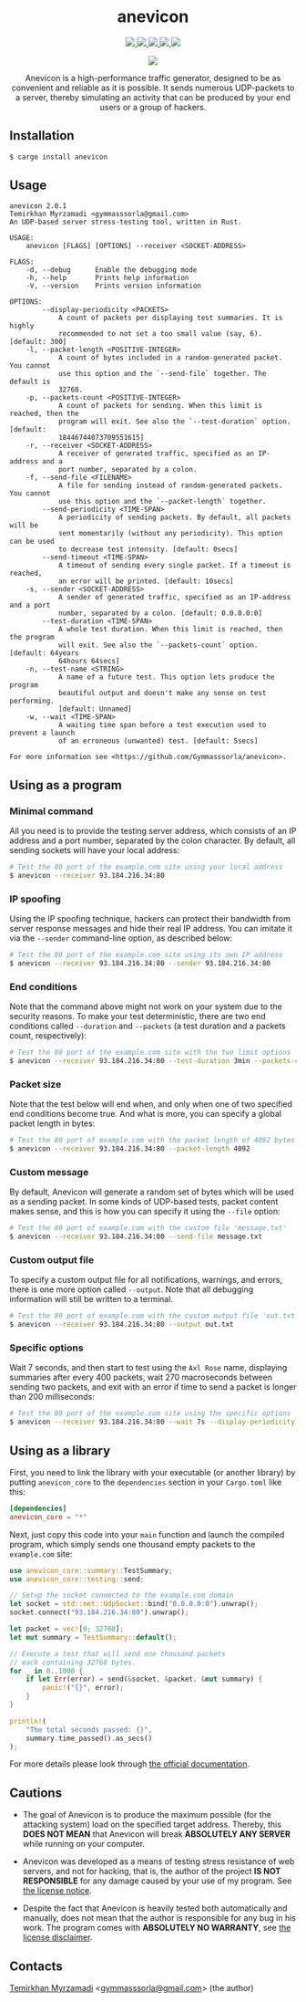 <div align="center">
  <h1>anevicon</h1>
  
  <a href="https://gitter.im/Gymmasssorla/anevicon">
    <img src="https://img.shields.io/badge/chat-on%20gitter-pink.svg">
  </a>
  <a href="https://travis-ci.com/Gymmasssorla/anevicon">
    <img src="https://travis-ci.com/Gymmasssorla/anevicon.svg?branch=master">
  </a>
  <a href="https://github.com/Gymmasssorla/anevicon/blob/master/LICENSE">
    <img src="https://img.shields.io/badge/license-GPLv3-blue.svg">
  </a>
  <a href="https://crates.io/crates/anevicon">
    <img src="https://img.shields.io/badge/crates.io-v2.0.1-orange.svg">
  </a>
  <a href="https://semver.org">
    <img src="https://img.shields.io/badge/semver-follows-green.svg">
  </a>
  
  <img src="DEMO.png"><br>
  
  Anevicon is a high-performance traffic generator, designed to be as convenient and reliable as it is possible. It sends
numerous UDP-packets to a server, thereby simulating an activity that can be produced by your end users or a
group of hackers.
</div>

## Installation
```bash
$ cargo install anevicon
```

## Usage
```
anevicon 2.0.1
Temirkhan Myrzamadi <gymmasssorla@gmail.com>
An UDP-based server stress-testing tool, written in Rust.

USAGE:
    anevicon [FLAGS] [OPTIONS] --receiver <SOCKET-ADDRESS>

FLAGS:
    -d, --debug      Enable the debugging mode
    -h, --help       Prints help information
    -V, --version    Prints version information

OPTIONS:
        --display-periodicity <PACKETS>
            A count of packets per displaying test summaries. It is highly
            recommended to not set a too small value (say, 6). [default: 300]
    -l, --packet-length <POSITIVE-INTEGER>
            A count of bytes included in a random-generated packet. You cannot
            use this option and the `--send-file` together. The default is
            32768.
    -p, --packets-count <POSITIVE-INTEGER>
            A count of packets for sending. When this limit is reached, then the
            program will exit. See also the `--test-duration` option. [default:
            18446744073709551615]
    -r, --receiver <SOCKET-ADDRESS>
            A receiver of generated traffic, specified as an IP-address and a
            port number, separated by a colon.
    -f, --send-file <FILENAME>
            A file for sending instead of random-generated packets. You cannot
            use this option and the `--packet-length` together.
        --send-periodicity <TIME-SPAN>
            A periodicity of sending packets. By default, all packets will be
            sent momentarily (without any periodicity). This option can be used
            to decrease test intensity. [default: 0secs]
        --send-timeout <TIME-SPAN>
            A timeout of sending every single packet. If a timeout is reached,
            an error will be printed. [default: 10secs]
    -s, --sender <SOCKET-ADDRESS>
            A sender of generated traffic, specified as an IP-address and a port
            number, separated by a colon. [default: 0.0.0.0:0]
        --test-duration <TIME-SPAN>
            A whole test duration. When this limit is reached, then the program
            will exit. See also the `--packets-count` option. [default: 64years
            64hours 64secs]
    -n, --test-name <STRING>
            A name of a future test. This option lets produce the program
            beautiful output and doesn't make any sense on test performing.
            [default: Unnamed]
    -w, --wait <TIME-SPAN>
            A waiting time span before a test execution used to prevent a launch
            of an erroneous (unwanted) test. [default: 5secs]

For more information see <https://github.com/Gymmasssorla/anevicon>.
```

## Using as a program

### Minimal command
All you need is to provide the testing server address, which consists of an IP address and a port number, separated by the colon character. By default, all sending sockets will have your local address:

```bash
# Test the 80 port of the example.com site using your local address
$ anevicon --receiver 93.184.216.34:80
```

### IP spoofing
Using the IP spoofing technique, hackers can protect their bandwidth from server response messages and hide their real IP address. You can imitate it via the `--sender` command-line option, as described below:

```bash
# Test the 80 port of the example.com site using its own IP address
$ anevicon --receiver 93.184.216.34:80 --sender 93.184.216.34:80
```

### End conditions
Note that the command above might not work on your system due to the security reasons. To make your test deterministic, there are two end conditions called `--duration` and `--packets` (a test duration and a packets count, respectively):

```bash
# Test the 80 port of the example.com site with the two limit options
$ anevicon --receiver 93.184.216.34:80 --test-duration 3min --packets-count 7000
```

### Packet size
Note that the test below will end when, and only when one of two specified end conditions become true. And what is more, you can specify a global packet length in bytes:

```bash
# Test the 80 port of example.com with the packet length of 4092 bytes
$ anevicon --receiver 93.184.216.34:80 --packet-length 4092
```

### Custom message
By default, Anevicon will generate a random set of bytes which will be used as a sending packet. In some kinds of UDP-based tests, packet content makes sense, and this is how you can specify it using the `--file` option:

```bash
# Test the 80 port of example.com with the custom file 'message.txt'
$ anevicon --receiver 93.184.216.34:80 --send-file message.txt
```

### Custom output file
To specify a custom output file for all notifications, warnings, and errors, there is one more option called `--output`. Note that all debugging information will still be written to a terminal.

```bash
# Test the 80 port of example.com with the custom output file 'out.txt'
$ anevicon --receiver 93.184.216.34:80 --output out.txt
```

### Specific options
Wait 7 seconds, and then start to test using the `Axl Rose` name, displaying summaries after every 400 packets, wait 270 macroseconds between sending two packets, and exit with an error if time to send a packet is longer than 200 milliseconds:

```bash
# Test the 80 port of the example.com site using the specific options
$ anevicon --receiver 93.184.216.34:80 --wait 7s --display-periodicity 400 --send-periodicity 270us --send-timeout 200ms --test-name "Axl Rose"
```

## Using as a library
First, you need to link the library with your executable (or another library) by putting `anevicon_core` to the `dependencies` section in your `Cargo.toml` like this:
```toml
[dependencies]
anevicon_core = "*"
```

Next, just copy this code into your `main` function and launch the compiled program, which simply sends one thousand empty packets to the `example.com` site:
```rust
use anevicon_core::summary::TestSummary;
use anevicon_core::testing::send;

// Setup the socket connected to the example.com domain
let socket = std::net::UdpSocket::bind("0.0.0.0:0").unwrap();
socket.connect("93.184.216.34:80").unwrap();

let packet = vec![0; 32768];
let mut summary = TestSummary::default();

// Execute a test that will send one thousand packets
// each containing 32768 bytes.
for _ in 0..1000 {
    if let Err(error) = send(&socket, &packet, &mut summary) {
        panic!("{}", error);
    }
}

println!(
    "The total seconds passed: {}",
    summary.time_passed().as_secs()
);
```

For more details please look through [the official documentation](https://docs.rs/anevicon_core).

## Cautions
 - The goal of Anevicon is to produce the maximum possible (for the attacking system) load on the specified target address. Thereby, this **DOES NOT MEAN** that Anevicon will break **ABSOLUTELY ANY SERVER** while running on your computer.
 
- Anevicon was developed as a means of testing stress resistance of web servers, and not for hacking, that is, the author of the project **IS NOT RESPONSIBLE** for any damage caused by your use of my program. See [the license notice](https://github.com/Gymmasssorla/anevicon/blob/master/LICENSE#L600).
 
 - Despite the fact that Anevicon is heavily tested both automatically and manually, does not mean that the author is responsible for any bug in his work. The program comes with **ABSOLUTELY NO WARRANTY**, see [the license disclaimer](https://github.com/Gymmasssorla/anevicon/blob/master/LICENSE#L589).

## Contacts
[Temirkhan Myrzamadi](https://github.com/Gymmasssorla) <[gymmasssorla@gmail.com](mailto:gymmasssorla@gmail.com)> (the author)
